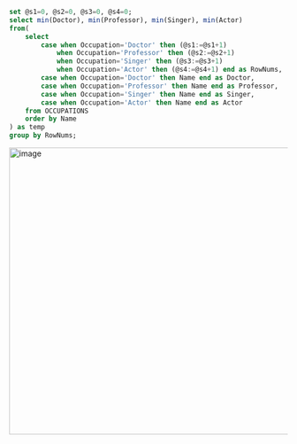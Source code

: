 
``` sql
set @s1=0, @s2=0, @s3=0, @s4=0;
select min(Doctor), min(Professor), min(Singer), min(Actor)
from(
    select
        case when Occupation='Doctor' then (@s1:=@s1+1)
            when Occupation='Professor' then (@s2:=@s2+1)
            when Occupation='Singer' then (@s3:=@s3+1)
            when Occupation='Actor' then (@s4:=@s4+1) end as RowNums,
        case when Occupation='Doctor' then Name end as Doctor,
        case when Occupation='Professor' then Name end as Professor,
        case when Occupation='Singer' then Name end as Singer,
        case when Occupation='Actor' then Name end as Actor
    from OCCUPATIONS
    order by Name
) as temp
group by RowNums;
```

<img width="518" alt="image" src="https://user-images.githubusercontent.com/50198431/181025782-52cd727a-9272-4608-be07-7473d4b74b2d.png">

